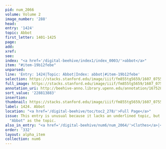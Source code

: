 ```yaml
---
pid: num_2066
volume: Volume 2
image_number: '288'
head:
entry: '1424'
topic: Abbot
first_letter: 1401-1425
page:
add:
xref:
see:
index: "<a href='/digital-beehive/index1/index_0003/'>abbot</a>"
item: "#item-19b12febe"
unparsed:
line: 'Entry: 1424|Topic: Abbot|Index: abbot|#item-19b12febe'
selection: https://stacks.stanford.edu/image/iiif/fm855tg5659/1607_0755/894,3883,1228,144/full/0/default.jpg
full_image: https://stacks.stanford.edu/image/iiif/fm855tg5659/1607_0755/full/full/0/default.jpg
annotation_uri: http://beehive-anno.library.upenn.edu/annotation/1675283938356
sort_value: '228813883'
insertion:
thumbnail: https://stacks.stanford.edu/image/iiif/fm855tg5659/1607_0755/894,3883,600,180/250,/0/default.jpg
label: 1424. Abbot
location: "<a href='/digital-beehive/toc/toc2_278/'>Full Page</a>"
issue: This entry is unusual because it lacks an underlined topic, but we have listed
  "Abbot" as the topic.
also_in_entry: "<a href='/digital-beehive/num6/num_2064/'>Clothes</a>|<a href='/digital-beehive/num6/num_2065/'>Governess</a>"
order: '332'
layout: alpha_item
collection: num6
---
```

